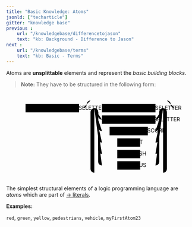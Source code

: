 ```yaml
---
title: "Basic Knowledge: Atoms"
jsonld: ["techarticle"]
gitter: "knowledge base"
previous :
    url: "/knowledgebase/differencetojason"
    text: "kb: Background - Difference to Jason"
next :
    url: "/knowledgebase/terms"
    text: "kb: Basic - Terms"
---
```


Atoms are **unsplittable** elements and represent the _basic building blocks_.

> **Note:** They have to be structured in the following form:

<svg height=300px class="railroad-diagram centering" viewBox="0 0 490 229" id="svg_3e10f8c809242d3a0f94c18e7addb866"><path d="M20 30v20m10-20v20M20 40h20.5m-.5 0h10m390 0" transform="translate(.5 .5)"/><g class="non-terminal" transform="translate(.5 .5)"><path d="M50 29h140v22H50z"/><a xmlns:xlink="http://www.w3.org/1999/xlink" xlink:href="https://lightjason.github.io/AgentSpeak/rrd-output/html/org/lightjason/agentspeak/grammar/Agent.g4/index.htm#28e746830337961c5de40b87c99980a6"><text x="120" y="44">LOWERCASELETTER</text></a></g><path d="M190 40h10m0 0a10 10 0 0 0 10-10 10 10 0 0 1 10-10m0 0h200m0 0a10 10 0 0 1 10 10 10 10 0 0 0 10 10m-240 0h20m0 0h10m0 0h20" transform="translate(.5 .5)"/><g class="non-terminal" transform="translate(.5 .5)"><path d="M250 29h140v22H250z"/><a xmlns:xlink="http://www.w3.org/1999/xlink" xlink:href="https://lightjason.github.io/AgentSpeak/rrd-output/html/org/lightjason/agentspeak/grammar/Agent.g4/index.htm#28e746830337961c5de40b87c99980a6"><text x="320" y="44">LOWERCASELETTER</text></a></g><path d="M390 40h20m-180 0a10 10 0 0 1 10 10v10a10 10 0 0 0 10 10" transform="translate(.5 .5)"/><g class="non-terminal" transform="translate(.5 .5)"><path d="M250 59h140v22H250z"/><a xmlns:xlink="http://www.w3.org/1999/xlink" xlink:href="https://lightjason.github.io/AgentSpeak/rrd-output/html/org/lightjason/agentspeak/grammar/Agent.g4/index.htm#c857e06a9c6dcbcfd625e4859380c98e"><text x="320" y="74">UPPERCASELETTER</text></a></g><path d="M390 70a10 10 0 0 0 10-10V50a10 10 0 0 1 10-10m-180 0a10 10 0 0 1 10 10v40a10 10 0 0 0 10 10" transform="translate(.5 .5)"/><g class="non-terminal" transform="translate(.5 .5)"><path d="M250 100h20m100 0h20M270 89h100v22H270z"/><a xmlns:xlink="http://www.w3.org/1999/xlink" xlink:href="https://lightjason.github.io/AgentSpeak/rrd-output/html/org/lightjason/agentspeak/grammar/Agent.g4/index.htm#a058c5dc734e54ff3d93b96acac339f4"><text x="320" y="104">UNDERSCORE</text></a></g><path d="M390 100a10 10 0 0 0 10-10V50a10 10 0 0 1 10-10m-180 0a10 10 0 0 1 10 10v70a10 10 0 0 0 10 10" transform="translate(.5 .5)"/><g class="non-terminal" transform="translate(.5 .5)"><path d="M250 130h40m60 0h40m-100-11h60v22h-60z"/><a xmlns:xlink="http://www.w3.org/1999/xlink" xlink:href="https://lightjason.github.io/AgentSpeak/rrd-output/html/org/lightjason/agentspeak/grammar/Agent.g4/index.htm#999bbbf1d86bc7611397c77222e076db"><text x="320" y="134">DIGIT</text></a></g><path d="M390 130a10 10 0 0 0 10-10V50a10 10 0 0 1 10-10m-180 0a10 10 0 0 1 10 10v100a10 10 0 0 0 10 10" transform="translate(.5 .5)"/><g class="non-terminal" transform="translate(.5 .5)"><path d="M250 160h40m60 0h40m-100-11h60v22h-60z"/><a xmlns:xlink="http://www.w3.org/1999/xlink" xlink:href="https://lightjason.github.io/AgentSpeak/rrd-output/html/org/lightjason/agentspeak/grammar/Agent.g4/index.htm#646da671ca01bb5d84dbb5fb2238dc8e"><text x="320" y="164">SLASH</text></a></g><path d="M390 160a10 10 0 0 0 10-10V50a10 10 0 0 1 10-10m-180 0a10 10 0 0 1 10 10v130a10 10 0 0 0 10 10" transform="translate(.5 .5)"/><g class="non-terminal" transform="translate(.5 .5)"><path d="M250 190h40m60 0h40m-100-11h60v22h-60z"/><a xmlns:xlink="http://www.w3.org/1999/xlink" xlink:href="https://lightjason.github.io/AgentSpeak/rrd-output/html/org/lightjason/agentspeak/grammar/Agent.g4/index.htm#ffc0d9b54a1fe677c4c9e6b050e67c81"><text x="320" y="194">MINUS</text></a></g><path d="M390 190a10 10 0 0 0 10-10V50a10 10 0 0 1 10-10m0 0h10m-190 0a10 10 0 0 0-10 10v149a10 10 0 0 0 10 10m0 0h180m0 0a10 10 0 0 0 10-10V50a10 10 0 0 0-10-10m10 0h20m0 0h10m0 0h20m-10-10v20m10-20v20" transform="translate(.5 .5)"/></svg>

The simplest structural elements of a logic programming language are _atoms_ which are part of [&#8594; literals](../literals).

**Examples:**

`red`, `green`, `yellow`, `pedestrians`, `vehicle`, `myFirstAtom23`
